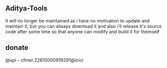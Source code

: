 ## Aditya-Tools
It will no longer be maintained as i have no motivation to update and maintain it, but you can always download it and also i'll release it's source code after some time so that anyone can modify and build it for themself

## donate
@upi - cfmer.22610000919291@icici
